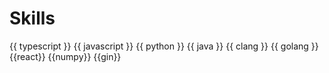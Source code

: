 # Skills

<!-- <p>This is where you can give a quick overview of the technologies and frameworks you know using our <a href="https://markbind.org/userGuide/components/imagesAndDiagrams.html#thumbnails" target="_blank">thumbnail feature</a> or our <a href="https://markbind.org/userGuide/formattingContents.html#icons" target="_blank">icons</a>.</p> -->

<panel header="Programming Languages" expanded>
  <!-- <box type="info">These thumbnails are available as variables to use anywhere in this page!</box> -->
  {{ typescript }}
  {{ javascript }}
  {{ python }}
  {{ java }}
  {{ clang }}
  {{ golang }}
</panel>
<panel header="Tools" expanded>
  {{react}}
  {{numpy}}
  {{gin}}
</panel>
<br/>
<!-- <panel header="Example using icons" expanded>
  <box type="warning">
    Some icons are not available in the libraries that MarkBind supports! Please ensure that 
    the desired icons are available before choosing this option. For more information regarding
    icons, please refer to <a href="https://markbind.org/userGuide/formattingContents.html#icons" target="_blank">this section of our User Guide.</a>
  </box>
  <i class="fa-brands fa-square-js fa-2xl"></i>
  <i class="fa-brands fa-vuejs fa-2xl"></i>
  <i class="fa-brands fa-java fa-2xl"></i>
</panel> -->
